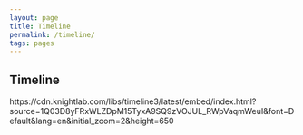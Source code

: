 ```yaml
---
layout: page
title: Timeline
permalink: /timeline/
tags: pages
---
```


## Timeline

<html>
https://cdn.knightlab.com/libs/timeline3/latest/embed/index.html?source=1Q03D8yFRxWLZDpM15TyxA9SQ9zVOJUL_RWpVaqmWeuI&font=Default&lang=en&initial_zoom=2&height=650
</html>